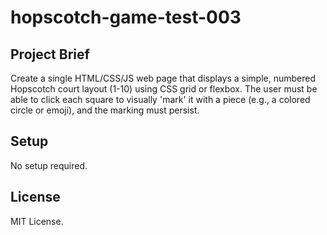 # hopscotch-game-test-003

## Project Brief
Create a single HTML/CSS/JS web page that displays a simple, numbered Hopscotch court layout (1-10) using CSS grid or flexbox. The user must be able to click each square to visually 'mark' it with a piece (e.g., a colored circle or emoji), and the marking must persist.

## Setup
No setup required.

## License
MIT License.